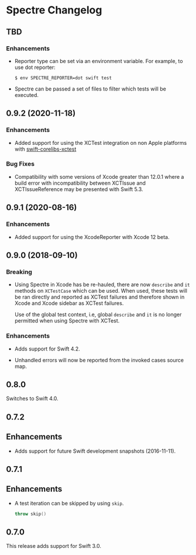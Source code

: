 # Spectre Changelog

## TBD

### Enhancements

- Reporter type can be set via an environment variable. For example, to use dot
  reporter:

  ```shell
  $ env SPECTRE_REPORTER=dot swift test
  ```

- Spectre can be passed a set of files to filter which tests will be executed.

## 0.9.2 (2020-11-18)

### Enhancements

- Added support for using the XCTest integration on non Apple platforms with
  [swift-corelibs-xctest](https://github.com/apple/swift-corelibs-xctest)

### Bug Fixes

- Compatibility with some versions of Xcode greater than 12.0.1 where a build
  error with incompatibility between XCTIssue and XCTIssueReference may be
  presented with Swift 5.3.

## 0.9.1 (2020-08-16)

### Enhancements

- Added support for using the XcodeReporter with Xcode 12 beta.

## 0.9.0 (2018-09-10)

### Breaking

- Using Spectre in Xcode has be re-hauled, there are now `describe` and `it`
  methods on `XCTestCase` which can be used. When used, these tests will be ran
  directly and reported as XCTest failures and therefore shown in Xcode and
  Xcode sidebar as XCTest failures.

  Use of the global test context, i.e, global `describe` and `it` is no longer
  permitted when using Spectre with XCTest.

### Enhancements

- Adds support for Swift 4.2.

- Unhandled errors will now be reported from the invoked cases source map.

## 0.8.0

Switches to Swift 4.0.

## 0.7.2

## Enhancements

- Adds support for future Swift development snapshots (2016-11-11).


## 0.7.1

## Enhancements

- A test iteration can be skipped by using `skip`.

  ```swift
  throw skip()
  ```


## 0.7.0

This release adds support for Swift 3.0.
